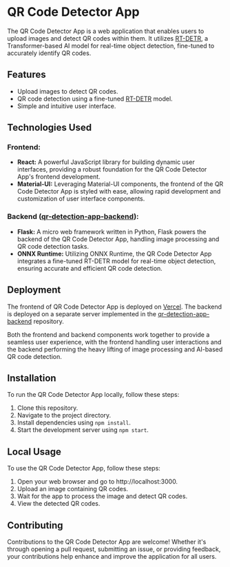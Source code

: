 # QR Code Detector App

The QR Code Detector App is a web application that enables users to upload images and detect QR codes within them. It utilizes [RT-DETR](https://github.com/lyuwenyu/RT-DETR), a Transformer-based AI model for real-time object detection, fine-tuned to accurately identify QR codes.

## Features

- Upload images to detect QR codes.
- QR code detection using a fine-tuned [RT-DETR](https://github.com/lyuwenyu/RT-DETR) model.
- Simple and intuitive user interface.

## Technologies Used

### Frontend:

- **React:** A powerful JavaScript library for building dynamic user interfaces, providing a robust foundation for the QR Code Detector App's frontend development.
- **Material-UI:** Leveraging Material-UI components, the frontend of the QR Code Detector App is styled with ease, allowing rapid development and customization of user interface components.

### Backend ([qr-detection-app-backend](https://github.com/correa-rafael/qr-detection-app-backend)):

- **Flask:** A micro web framework written in Python, Flask powers the backend of the QR Code Detector App, handling image processing and QR code detection tasks.
- **ONNX Runtime:** Utilizing ONNX Runtime, the QR Code Detector App integrates a fine-tuned RT-DETR model for real-time object detection, ensuring accurate and efficient QR code detection.

## Deployment

The frontend of QR Code Detector App is deployed on [Vercel](https://qr-detection-app.vercel.app/). The backend is deployed on a separate server implemented in the [qr-detection-app-backend](https://github.com/correa-rafael/qr-detection-app-backend) repository.

Both the frontend and backend components work together to provide a seamless user experience, with the frontend handling user interactions and the backend performing the heavy lifting of image processing and AI-based QR code detection. 

## Installation

To run the QR Code Detector App locally, follow these steps:

1. Clone this repository.
2. Navigate to the project directory.
3. Install dependencies using `npm install`.
4. Start the development server using `npm start`.

## Local Usage

To use the QR Code Detector App, follow these steps:

1. Open your web browser and go to http://localhost:3000.
2. Upload an image containing QR codes.
3. Wait for the app to process the image and detect QR codes.
4. View the detected QR codes.

## Contributing

Contributions to the QR Code Detector App are welcome! Whether it's through opening a pull request, submitting an issue, or providing feedback, your contributions help enhance and improve the application for all users.
